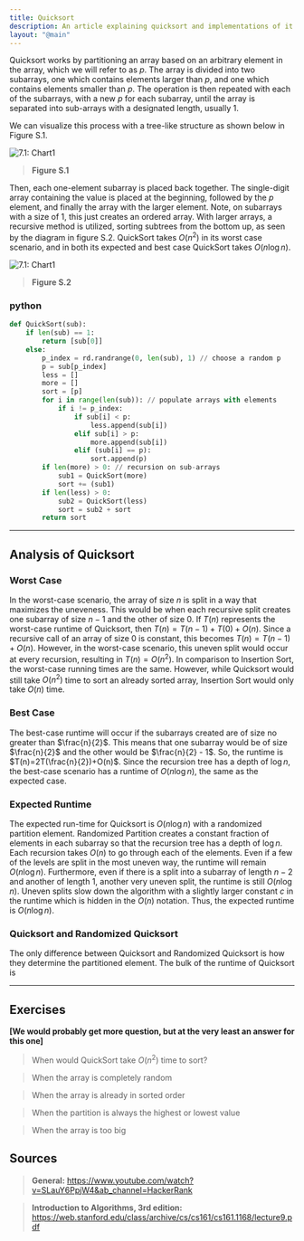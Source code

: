 ```yaml
---
title: Quicksort
description: An article explaining quicksort and implementations of it in java and python.
layout: "@main"
---
```


<script src="https://polyfill.io/v3/polyfill.min.js?features=es6"></script>
<script id="MathJax-script" async src="https://cdn.jsdelivr.net/npm/mathjax@3/es5/tex-mml-chtml.js"></script>
<script type="module" src="https://md-block.verou.me/md-block.js"></script>

Quicksort works by partitioning an array based on an arbitrary element in the array, which we will refer to as $p.$ The array is divided into two subarrays, one which contains elements larger than $p$, and one which contains elements smaller than $p$. The operation is then repeated with each of the subarrays, with a new $p$ for each subarray, until the array is separated into sub-arrays with a designated length, usually 1.

We can visualize this process with a tree-like structure as shown below in Figure S.1.

![7.1: Chart1](https://i.ibb.co/M6kby9t/table1.png)

> **Figure S.1**

Then, each one-element subarray is placed back together. The single-digit array containing the value is placed at the beginning, followed by the $p$ element, and finally the array with the larger element. Note, on subarrays with a size of 1, this just creates an ordered array. With larger arrays, a recursive method is utilized, sorting subtrees from the bottom up, as seen by the diagram in figure S.2. QuickSort takes $O(n^2)$ in its worst case scenario, and in both its expected and best case QuickSort takes $O(n \log{n})$.

![7.1: Chart1](https://i.ibb.co/d491L8r/table2.png)

> **Figure S.2**

### python

```python
def QuickSort(sub):
    if len(sub) == 1:
        return [sub[0]]
    else:
        p_index = rd.randrange(0, len(sub), 1) // choose a random p
        p = sub[p_index]
        less = []
        more = []
        sort = [p]
        for i in range(len(sub)): // populate arrays with elements
            if i != p_index:
                if sub[i] < p:
                    less.append(sub[i])
                elif sub[i] > p:
                    more.append(sub[i])
                elif (sub[i] == p):
                    sort.append(p)
        if len(more) > 0: // recursion on sub-arrays
            sub1 = QuickSort(more)
            sort += (sub1)
        if len(less) > 0:
            sub2 = QuickSort(less)
            sort = sub2 + sort
        return sort
```

---

## Analysis of Quicksort

### Worst Case

In the worst-case scenario, the array of size $n$ is split in a way that maximizes the uneveness. This would be when each recursive split creates one subarray of size $n-1$ and the other of size $0$. If $T(n)$ represents the worst-case runtime of Quicksort, then $T(n)=T(n-1)+T(0)+O(n)$. Since a recursive call of an array of size $0$ is constant, this becomes $T(n)=T(n-1)+O(n)$. However, in the worst-case scenario, this uneven split would occur at every recursion, resulting in $T(n)=O(n^2)$. In comparison to Insertion Sort, the worst-case running times are the same. However, while Quicksort would still take $O(n^2)$ time to sort an already sorted array, Insertion Sort would only take $O(n)$ time.

### Best Case

The best-case runtime will occur if the subarrays created are of size no greater than $\frac{n}{2}$. This means that one subarray would be of size $\frac{n}{2}$ and the other would be $\frac{n}{2} - 1$. So, the runtime is $T(n)=2T(\frac{n}{2})+O(n)$. Since the recursion tree has a depth of $\log{n}$, the best-case scenario has a runtime of $O(n \log{n})$, the same as the expected case.

### Expected Runtime

The expected run-time for Quicksort is $O(n \log{n})$ with a randomized partition element. Randomized Partition creates a constant fraction of elements in each subarray so that the recursion tree has a depth of $\log{n}$. Each recursion takes $O(n)$ to go through each of the elements. Even if a few of the levels are split in the most uneven way, the runtime will remain $O(n \log{n})$. Furthermore, even if there is a split into a subarray of length $n-2$ and another of length $1$, another very uneven split, the runtime is still $O(n \log{n})$. Uneven splits slow down the algorithm with a slightly larger constant $c$ in the runtime which is hidden in the $O(n)$ notation. Thus, the expected runtime is $O(n \log{n})$.

### Quicksort and Randomized Quicksort

The only difference between Quicksort and Randomized Quicksort is how they determine the partitioned element. The bulk of the runtime of Quicksort is

---

## Exercises

**[We would probably get more question, but at the very least an answer for this one]**

> When would QuickSort take $O(n^2)$ time to sort?

> When the array is completely random

> When the array is already in sorted order

> When the partition is always the highest or lowest value

> When the array is too big

## Sources

> **General:** https://www.youtube.com/watch?v=SLauY6PpjW4&ab_channel=HackerRank

> **Introduction to Algorithms, 3rd edition:** https://web.stanford.edu/class/archive/cs/cs161/cs161.1168/lecture9.pdf
